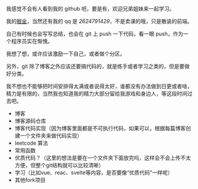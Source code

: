 我感觉不会有人看到我的 github 吧，要是有，欢迎兄弟姐妹来一起学习。

我的[掘金](https://juejin.cn/user/676954892434317)，当然还有我的 qq 是 *2624791429*，不是卖课的哦，只是散装的前端。

自己有时候也会写写总结，也会在 git 上 push 一下代码，看一眼 push，作为一个程序员实在惭愧。

我想了想，或许应该激励一下自己，或者做个分区。

另外，git 除了博客之外应该还要搞代码的，就是练手或者学习之类的，但是要做好分类。

我不想也不能够把时间安排得太满或者说得太好，谁都没有办法做到日更或者啥，精力是有限的，当然我也知道我的精力大部分留给我游戏和身边人，等这段时间过去吧。

- 博客
- 博客源码仓库
- 博客代码实现（因为博客里面都是不可执行代码，如果可以，根据每篇博客创建一个文件夹来做代码实现）
- leetcode 算法
- 常用函数
- 优质代码？（这里的想法是要在一个文件夹下面放完吗，这样会不会上传不太方便，但整个git结构就可以比较清晰）
- 学习（比如vue、reac、svelte等内容，是否要像“优质代码”一样呢）
- 其他fork项目

<!---
sheeepli/sheeepli is a ✨ special ✨ repository because its `README.md` (this file) appears on your GitHub profile.
You can click the Preview link to take a look at your changes.
--->

